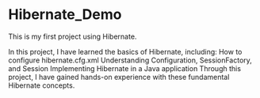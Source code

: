 # Hibernate_Demo
This is my first project using Hibernate.

In this project, I have learned the basics of Hibernate, including:
How to configure hibernate.cfg.xml
Understanding Configuration, SessionFactory, and Session
Implementing Hibernate in a Java application
Through this project, I have gained hands-on experience with these fundamental Hibernate concepts.
